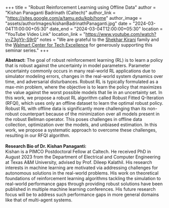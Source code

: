 +++
title = "Robust Reinforcement Learning using Offline Data"
author = "Kishan Panaganti Badrinath (Caltech)"
author_link = "https://sites.google.com/a/tamu.edu/kpb/home"
author_image = "assets/authorImages/kishanBadrinathPanaganti.jpg"
date = "2024-03-04T11:00:00+05:30"
date_end = "2024-03-04T12:00:00+05:30"
location = "YouTube Video Link"
location_link = "https://www.youtube.com/watch?v=Z3gYIr-S9r0"
notes = "We are grateful to the <a href = "https://www.accel.com/people/shekhar-kirani" target= "_blank">Shekhar Kirani</a> family and the <a href = "https://www.csa.iisc.ac.in/cfe-walmart/" target= "_blank">Walmart Center for Tech Excellence</a> for generously supporting this seminar series."
+++

<b>Abstract:</b>
The goal of robust reinforcement learning (RL) is to learn a policy that 
is robust against the uncertainty in model parameters. Parameter uncertainty 
commonly occurs in many real-world RL applications due to simulator 
modeling errors, changes in the real-world system dynamics over time, 
and adversarial disturbances. Robust RL is typically formulated as a 
max-min problem, where the objective is to learn the policy that maximizes 
the value against the worst possible models that lie in an uncertainty set. 
In this work, we propose a robust RL algorithm called Robust Fitted 
Q-Iteration (RFQI), which uses only an offline dataset to learn the 
optimal robust policy. Robust RL with offline data is significantly more 
challenging than its non-robust counterpart because of the minimization over 
all models present in the robust Bellman operator. This poses challenges in 
offline data collection, optimization over the models, and unbiased 
estimation. In this work, we propose a systematic approach to overcome 
these challenges, resulting in our RFQI algorithm.
<br><br>
<b>Research Bio of Dr. Kishan Panaganti:</b>
<br>
Kishan is a PIMCO Postdoctoral Fellow at Caltech. He received PhD in 
August 2023 from the Department of Electrical and Computer Engineering 
at Texas A&M University, advised by Prof. Dileep Kalathil. His research 
interests in machine learning are motivated via addressing challenges 
for autonomous solutions in the real-world problems. His work on 
theoretical foundations of reinforcement learning algorithms tackling 
the simulation to real-world performance gaps through providing robust 
solutions have been published in multiple machine learning conferences. 
His future research focus will be to address such performance gaps in 
more general domains like that of multi-agent systems.